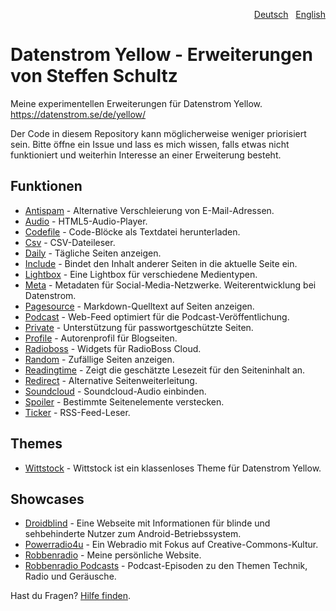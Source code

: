 <p align="right"><a href="README-de.md">Deutsch</a> &nbsp; <a href="README.md">English</a></p>

# Datenstrom Yellow - Erweiterungen von Steffen Schultz

Meine experimentellen Erweiterungen für Datenstrom Yellow. https://datenstrom.se/de/yellow/

Der Code in diesem Repository kann möglicherweise weniger priorisiert sein. Bitte öffne ein Issue und lass es mich wissen, falls etwas nicht funktioniert und weiterhin Interesse an einer Erweiterung besteht. 

## Funktionen

* [Antispam](https://github.com/schulle4u/yellow-extensions-schulle4u/tree/main/antispam/README-de.md) - Alternative Verschleierung von E-Mail-Adressen.
* [Audio](https://github.com/schulle4u/yellow-audio/tree/main/README-de.md) - HTML5-Audio-Player.
* [Codefile](https://github.com/schulle4u/yellow-extensions-schulle4u/tree/main/codefile/README-de.md) - Code-Blöcke als Textdatei herunterladen.
* [Csv](https://github.com/schulle4u/yellow-extensions-schulle4u/tree/main/csv/README-de.md) - CSV-Dateileser.
* [Daily](https://github.com/schulle4u/yellow-extensions-schulle4u/tree/main/daily/README-de.md) - Tägliche Seiten anzeigen.
* [Include](https://github.com/schulle4u/yellow-extensions-schulle4u/tree/main/include/README-de.md) - Bindet den Inhalt anderer Seiten in die aktuelle Seite ein.
* [Lightbox](https://github.com/schulle4u/yellow-extensions-schulle4u/tree/main/lightbox) - Eine Lightbox für verschiedene Medientypen.
* [Meta](https://github.com/annaesvensson/yellow-meta/README-de.md) - Metadaten für Social-Media-Netzwerke. Weiterentwicklung bei Datenstrom.
* [Pagesource](https://github.com/schulle4u/yellow-extensions-schulle4u/tree/main/pagesource/README-de.md) - Markdown-Quelltext auf Seiten anzeigen.
* [Podcast](https://github.com/schulle4u/yellow-extensions-schulle4u/tree/main/podcast/README-de.md) - Web-Feed optimiert für die Podcast-Veröffentlichung.
* [Private](https://github.com/schulle4u/yellow-private/tree/main/README-de.md) - Unterstützung für passwortgeschützte Seiten.
* [Profile](https://github.com/schulle4u/yellow-extensions-schulle4u/tree/main/profile/README-de.md) - Autorenprofil für Blogseiten.
* [Radioboss](https://github.com/schulle4u/yellow-extensions-schulle4u/tree/main/radioboss/README-de.md) - Widgets für RadioBoss Cloud.
* [Random](https://github.com/schulle4u/yellow-extensions-schulle4u/tree/main/random/README-de.md) - Zufällige Seiten anzeigen.
* [Readingtime](https://github.com/schulle4u/yellow-readingtime) - Zeigt die geschätzte Lesezeit für den Seiteninhalt an.
* [Redirect](https://github.com/schulle4u/yellow-extensions-schulle4u/tree/main/redirect/README-de.md) - Alternative Seitenweiterleitung.
* [Soundcloud](https://github.com/schulle4u/yellow-extensions-schulle4u/tree/main/soundcloud/README-de.md) - Soundcloud-Audio einbinden.
* [Spoiler](https://github.com/schulle4u/yellow-spoiler/tree/main/README-de.md) - Bestimmte Seitenelemente verstecken.
* [Ticker](https://github.com/schulle4u/yellow-extensions-schulle4u/tree/main/ticker/README-de.md) - RSS-Feed-Leser.

## Themes

* [Wittstock](https://github.com/schulle4u/yellow-wittstock/tree/main/README-de.md) - Wittstock ist ein klassenloses Theme für Datenstrom Yellow.

## Showcases

* [Droidblind](https://droidblind.de) - Eine Webseite mit Informationen für blinde und sehbehinderte Nutzer zum Android-Betriebssystem.
* [Powerradio4u](https://powerradio4u.de) - Ein Webradio mit Fokus auf Creative-Commons-Kultur.
* [Robbenradio](https://robbenradio.de) - Meine persönliche Website.
* [Robbenradio Podcasts](https://podcast.robbenradio.de) - Podcast-Episoden zu den Themen Technik, Radio und Geräusche.

Hast du Fragen? [Hilfe finden](https://datenstrom.se/de/yellow/help/).
